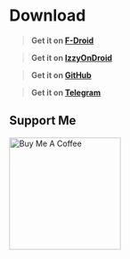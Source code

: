 # Download

> **Get it on [F-Droid](https://f-droid.org/packages/com.shadow.blackhole/)**

> **Get it on [IzzyOnDroid](https://android.izzysoft.de/repo/apk/com.shadow.blackhole)**

> **Get it on [GitHub](https://github.com/Sangwan5688/BlackHole/releases/latest)**

> **Get it on [Telegram](https://t.me/blackhole_official)**

## Support Me

<a href="https://www.buymeacoffee.com/ankitsangwan" target="_blank"><img src="/coffee.svg" alt="Buy Me A Coffee" width="200"></a>
